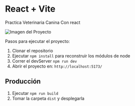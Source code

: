 # React + Vite

Practica Veterinaria Canina Con react

![Imagen del Proyecto](proyecto.png)

Pasos para ejecutar el proyecto:

1. Clonar el repositorio
2. Ejecutar ``` npm install ``` para reconstruir los módulos de node
3. Correr el devServer ``` npm run dev ```
4. Abrir el proyecto en: ``` http://localhost:5173/ ```

## Producción

1. Ejecutar ``` npm run build ```
2. Tomar la carpeta ``` dist ``` y desplegarla